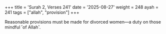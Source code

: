 +++
title = 'Surah 2, Verses 241'
date = '2025-08-27'
weight = 248
ayah = 241
tags = ["allah", "provision"]
+++

Reasonable provisions must be made for divorced women—a duty on those mindful ˹of Allah˺.